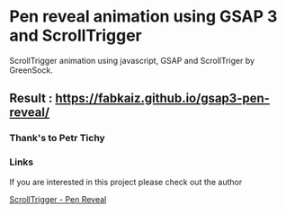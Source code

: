 # Pen reveal animation using GSAP 3 and ScrollTrigger
ScrollTrigger animation using javascript, GSAP and ScrollTriger by GreenSock.  

## Result : https://fabkaiz.github.io/gsap3-pen-reveal/

### Thank's to Petr Tichy

### Links 
If you are interested in this project please check out the author


[ScrollTrigger - Pen Reveal](https://ihatetomatoes.net/store/)
